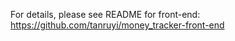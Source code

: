 <!-- @format -->

For details, please see README for front-end:
https://github.com/tanruyi/money_tracker-front-end
